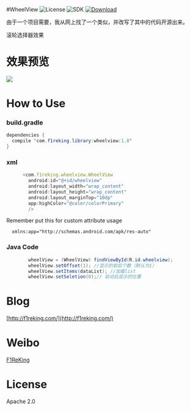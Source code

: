 #WheelView
![License](https://img.shields.io/badge/license-Apache2.0-blue.svg)
![SDK](https://img.shields.io/badge/sdk-16-orange.svg)
[ ![Download](https://api.bintray.com/packages/f1reking/maven/wheelview/images/download.svg) ](https://bintray.com/f1reking/maven/wheelview/_latestVersion) 
  
  
由于一个项目需要，我从网上找了一个类似，并改写了其中的代码开源出来。

滚轮选择器效果

# 效果预览
![](http://7xplt3.com1.z0.glb.clouddn.com/v4.gif)

# How to Use
### build.gradle
```java
dependencies {
  compile 'com.f1reking.library:wheelview:1.0'
}
```
### xml
```js
      <com.f1reking.wheelview.WheelView
        android:id="@+id/wheelview"
        android:layout_width="wrap_content"
        android:layout_height="wrap_content"
        android:layout_marginTop="10dp"
        app:highColor="@color/colorPrimary"
        />
```

Remember put this for custom attribute usage
```
  xmlns:app="http://schemas.android.com/apk/res-auto"
```


### Java Code
```java
        wheelView = (WheelView) findViewById(R.id.wheelview); 
        wheelView.setOffset(1); //显示的前后个数（默认为1）
        wheelView.setItems(dataList); //加载list
        wheelView.setSeletion(0);// 启动后显示的位置
```


# Blog
[http://f1reking.com/](http://f1reking.com/)

# Weibo
[F1ReKing](http://weibo.com/jaly6829197/)

# License
Apache 2.0

